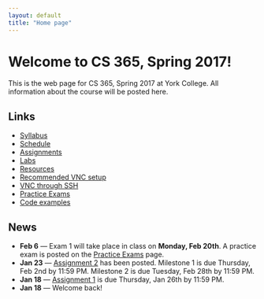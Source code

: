 ```yaml
---
layout: default
title: "Home page"
---
```


# Welcome to CS 365, Spring 2017!

This is the web page for CS 365, Spring 2017 at York College.  All information about the course will be posted here.

## Links

* [Syllabus](syllabus.html)
* [Schedule](schedule.html)
* [Assignments](assign/index.html)
* [Labs](labs/index.html)
* [Resources](resources.html)
* [Recommended VNC setup](vncSetup.html)
* [VNC through SSH](vncSshTunnel.html)
* [Practice Exams](practice/index.html)
* [Code examples](examples/index.html)

## News

* **Feb 6** &mdash; Exam 1 will take place in class on **Monday, Feb 20th**.  A practice exam is posted on the [Practice Exams](practice/index.html) page.
* **Jan 23** &mdash; [Assignment 2](assign/assign02.html) has been posted.  Milestone 1 is due Thursday, Feb 2nd by 11:59 PM.  Milestone 2 is due Tuesday, Feb 28th by 11:59 PM.
* **Jan 18** &mdash; [Assignment 1](assign/assign01.html) is due Thursday, Jan 26th by 11:59 PM.
* **Jan 18** &mdash; Welcome back!
